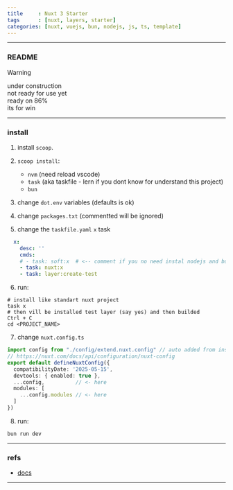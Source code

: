 ```yaml
---
title     : Nuxt 3 Starter
tags      : [nuxt, layers, starter]
categories: [nuxt, vuejs, bun, nodejs, js, ts, template]
---
```

---
### README

> [!WARNING]
> under construction  
> not ready for use yet  
> ready on 86%  
> its for win

---
### install

1.  install `scoop`.

2.  `scoop install`:
    - `nvm`  (need reload vscode)
    - `task` (aka taskfile - lern if you dont know for understand this project)
    - `bun`

3. change `dot.env` variables (defaults is ok)

4. change `packages.txt` (commentted will be ignored)

5. change the `taskfile.yaml` `x` task
```yaml
  x:
    desc: ''
    cmds:
    # - task: soft:x  # <-- comment if you no need instal nodejs and bun by scoop
    - task: nuxt:x
    - task: layer:create-test
```

6. run:
```shell
# install like standart nuxt project
task x
# then vill be installed test layer (say yes) and then builded
Ctrl + C
cd <PROJECT_NAME>
```

7. change `nuxt.config.ts`
```ts
import config from "./config/extend.nuxt.config" // auto added from install
// https://nuxt.com/docs/api/configuration/nuxt-config
export default defineNuxtConfig({
  compatibilityDate: '2025-05-15',
  devtools: { enabled: true },
  ...config,          // <- here
  modules: [
    ...config.modules // <- here
  ]
})
```

8. run:
```shell
bun run dev
```
---
### refs

- [docs](docs/README.md)

---
